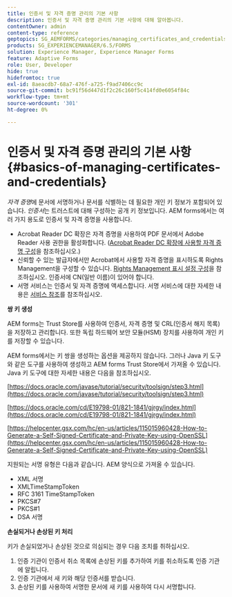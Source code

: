 ```yaml
---
title: 인증서 및 자격 증명 관리의 기본 사항
description: 인증서 및 자격 증명 관리의 기본 사항에 대해 알아봅니다.
contentOwner: admin
content-type: reference
geptopics: SG_AEMFORMS/categories/managing_certificates_and_credentials
products: SG_EXPERIENCEMANAGER/6.5/FORMS
solution: Experience Manager, Experience Manager Forms
feature: Adaptive Forms
role: User, Developer
hide: true
hidefromtoc: true
exl-id: 8aeacdb7-68a7-476f-a725-f9ad7406cc9c
source-git-commit: bc91f56d447d1f2c26c160f5c414fd0e6054f84c
workflow-type: tm+mt
source-wordcount: '301'
ht-degree: 0%

---
```


# 인증서 및 자격 증명 관리의 기본 사항 {#basics-of-managing-certificates-and-credentials}

*자격 증명*&#x200B;에 문서에 서명하거나 문서를 식별하는 데 필요한 개인 키 정보가 포함되어 있습니다. *인증서*&#x200B;는 트러스트에 대해 구성하는 공개 키 정보입니다. AEM forms에서는 여러 가지 용도로 인증서 및 자격 증명을 사용합니다.

* Acrobat Reader DC 확장은 자격 증명을 사용하여 PDF 문서에서 Adobe Reader 사용 권한을 활성화합니다. ([Acrobat Reader DC 확장에 사용할 자격 증명 구성](/help/forms/using/admin-help/configuring-credentials-acrobat-reader-dc.md#configuring-credentials-for-use-with-acrobat-reader-dc-extensions)을 참조하십시오.)
* 신뢰할 수 있는 발급자에서만 Acrobat에서 사용할 자격 증명을 표시하도록 Rights Management을 구성할 수 있습니다. [Rights Management 표시 설정 구성](/help/forms/using/admin-help/configuring-client-server-options.md#configure-document-security-display-settings)을 참조하십시오. 인증서에 CN(일반 이름)이 있어야 합니다.
* 서명 서비스는 인증서 및 자격 증명에 액세스합니다. 서명 서비스에 대한 자세한 내용은 [서비스 참조](https://www.adobe.com/go/learn_aemforms_services_65)를 참조하십시오.

**쌍 키 생성**

AEM forms는 Trust Store를 사용하여 인증서, 자격 증명 및 CRL(인증서 해지 목록)을 저장하고 관리합니다. 또한 독립 하드웨어 보안 모듈(HSM) 장치를 사용하여 개인 키를 저장할 수 있습니다.

AEM forms에서는 키 쌍을 생성하는 옵션을 제공하지 않습니다. 그러나 Java 키 도구와 같은 도구를 사용하여 생성하고 AEM forms Trust Store에서 가져올 수 있습니다. Java 키 도구에 대한 자세한 내용은 다음을 참조하십시오.

[https://docs.oracle.com/javase/tutorial/security/toolsign/step3.html](https://docs.oracle.com/javase/tutorial/security/toolsign/step3.html)

[https://docs.oracle.com/cd/E19798-01/821-1841/gjrgy/index.html](https://docs.oracle.com/cd/E19798-01/821-1841/gjrgy/index.html)

[https://helpcenter.gsx.com/hc/en-us/articles/115015960428-How-to-Generate-a-Self-Signed-Certificate-and-Private-Key-using-OpenSSL](https://helpcenter.gsx.com/hc/en-us/articles/115015960428-How-to-Generate-a-Self-Signed-Certificate-and-Private-Key-using-OpenSSL)

지원되는 서명 유형은 다음과 같습니다. AEM 양식으로 가져올 수 있습니다.

* XML 서명
* XMLTimeStampToken
* RFC 3161 TimeStampToken
* PKCS#7
* PKCS#1
* DSA 서명

**손실되거나 손상된 키 처리**

키가 손실되었거나 손상된 것으로 의심되는 경우 다음 조치를 취하십시오.

1. 인증 기관이 인증서 취소 목록에 손상된 키를 추가하여 키를 취소하도록 인증 기관에 알립니다.
1. 인증 기관에서 새 키와 해당 인증서를 받습니다.
1. 손상된 키를 사용하여 서명한 문서에 새 키를 사용하여 다시 서명합니다.
